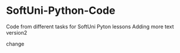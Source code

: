 # SoftUni-Python-Code
Code from different tasks for SoftUni Pyton lessons
Adding more text
version2

change
